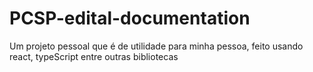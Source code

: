 # PCSP-edital-documentation
Um projeto pessoal que é de utilidade para minha pessoa, feito usando react, typeScript entre outras bibliotecas

